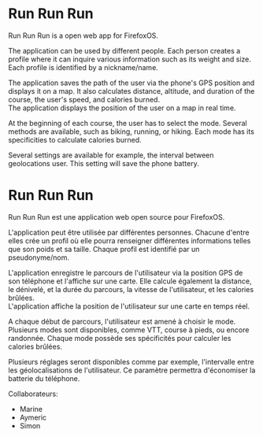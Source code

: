 <h1>Run Run Run</h1>

<p>Run Run Run is a open web app for FirefoxOS.</p>

<p>The application can be used by different people. Each person creates a profile where it can inquire various information such as its weight and size. Each profile is identified by a nickname/name.</p>

<p>The application saves the path of the user via the phone's GPS position and displays it on a map. It also calculates distance, altitude, and duration of the course, the user's speed, and calories burned.<br />
The application displays the position of the user on a map in real time.</p>

<p>At the beginning of each course, the user has to select the mode. Several methods are available, such as biking, running, or hiking. Each mode has its specificities to calculate calories burned.</p>

<p>Several settings are available for example, the interval between geolocations user. This setting will save the phone battery.</p>

</hr>

<h1>Run Run Run</h1>

<p>Run Run Run est une application web open source pour FirefoxOS.</p>

<p>L'application peut être utilisée par différentes personnes. Chacune d'entre elles crée un profil où elle pourra renseigner différentes informations telles que son poids et sa taille. Chaque profil est identifié par un pseudonyme/nom.</p>

<p>L'application enregistre le parcours de l'utilisateur via la position GPS de son téléphone et l'affiche sur une carte. Elle calcule également la distance, le dénivelé, et la durée du parcours, la vitesse de l'utilisateur, et les calories brûlées.<br />
L'application affiche la position de l'utilisateur sur une carte en temps réel.</p>

<p>A chaque début de parcours, l'utilisateur est amené à choisir le mode. Plusieurs modes sont disponibles, comme VTT, course à pieds, ou encore randonnée. Chaque mode possède ses spécificités pour calculer les calories brûlées.</p>

<p>Plusieurs réglages seront disponibles comme par exemple, l'intervalle entre les géolocalisations de l'utilisateur. Ce paramètre permettra d'économiser la batterie du téléphone.</p> <p>Collaborateurs:<ul><li>Marine</li><li>Aymeric</li><li>Simon</li></ul>

